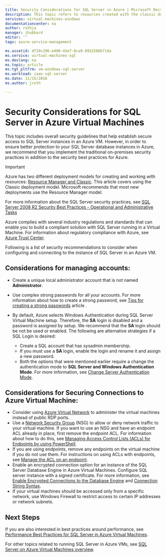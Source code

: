 ```yaml
---
title: Security Considerations for SQL Server in Azure | Microsoft Docs
description: This topic refers to resources created with the classic deployment model, and provides general guidance for securing SQL Server running in an Azure Virtual Machine.
services: virtual-machines-windows
documentationcenter: na
author: rothja
manager: jhubbard
editor: ''
tags: azure-service-management

ms.assetid: d710c296-e490-43e7-8ca9-8932586b71da
ms.service: virtual-machines-sql
ms.devlang: na
ms.topic: article
ms.tgt_pltfrm: vm-windows-sql-server
ms.workload: iaas-sql-server
ms.date: 11/15/2016
ms.author: jroth

---
```

# Security Considerations for SQL Server in Azure Virtual Machines
This topic includes overall security guidelines that help establish secure access to SQL Server instances in an Azure VM. However, in order to ensure better protection to your SQL Server database instances in Azure, we recommend that you implement the traditional on-premises security practices in addition to the security best practices for Azure.

> [!IMPORTANT] 
> Azure has two different deployment models for creating and working with resources: [Resource Manager and Classic](../../../azure-resource-manager/resource-manager-deployment-model.md). This article covers using the Classic deployment model. Microsoft recommends that most new deployments use the Resource Manager model.

For more information about the SQL Server security practices, see [SQL Server 2008 R2 Security Best Practices - Operational and Administrative Tasks](http://download.microsoft.com/download/1/2/A/12ABE102-4427-4335-B989-5DA579A4D29D/SQL_Server_2008_R2_Security_Best_Practice_Whitepaper.docx)

Azure complies with several industry regulations and standards that can enable you to build a compliant solution with SQL Server running in a Virtual Machine. For information about regulatory compliance with Azure, see [Azure Trust Center](https://azure.microsoft.com/support/trust-center/).

Following is a list of security recommendations to consider when configuring and connecting to the instance of SQL Server in an Azure VM.

## Considerations for managing accounts:
* Create a unique local administrator account that is not named **Administrator**.
* Use complex strong passwords for all your accounts. For more information about how to create a strong password, see [Tips for creating a strong passwords](http://windows.microsoft.com/en-us/windows-vista/Tips-for-creating-a-strong-password) article .
* By default, Azure selects Windows Authentication during SQL Server Virtual Machine setup. Therefore, the **SA** login is disabled and a password is assigned by setup. We recommend that the **SA** login should be not be used or enabled. The following are alternative strategies if a SQL Login is desired:
  
  * Create a SQL account that has sysadmin membership.
  * If you must use a **SA** login, enable the login and rename it and assign a new password.
  * Both the options that were mentioned earlier require a change the authentication mode to **SQL Server and Windows Authentication Mode**. For more information, see [Change Server Authentication Mode](https://msdn.microsoft.com/library/ms188670.aspx).

## Considerations for Securing Connections to Azure Virtual Machine:
* Consider using [Azure Virtual Network](../../../virtual-network/virtual-networks-overview.md) to administer the virtual machines instead of public RDP ports.
* Use a [Network Security Group](../../../virtual-network/virtual-networks-nsg.md) (NSG) to allow or deny network traffic to your virtual machine. If you want to use an NSG and have an endpoint ACL already in place, first remove the endpoint ACL. For information about how to do this, see [Managing Access Control Lists (ACLs) for Endpoints by using PowerShell](../../../virtual-network/virtual-networks-acl-powershell.md).
* If you are using endpoints, remove any endpoints on the virtual machine if you do not use them. For instructions on using ACLs with endpoints, see [Manage the ACL on an endpoint](../classic/setup-endpoints.md#manage-the-acl-on-an-endpoint).
* Enable an encrypted connection option for an instance of the SQL Server Database Engine in Azure Virtual Machines. Configure SQL server instance with a signed certificate. For more information, see [Enable Encrypted Connections to the Database Engine](https://msdn.microsoft.com/library/ms191192.aspx) and [Connection String Syntax](https://msdn.microsoft.com/library/ms254500.aspx).
* If your virtual machines should be accessed only from a specific network, use Windows Firewall to restrict access to certain IP addresses or network subnets.

## Next Steps
If you are also interested in best practices around performance, see [Performance Best Practices for SQL Server in Azure Virtual Machines](virtual-machines-windows-sql-performance.md).

For other topics related to running SQL Server in Azure VMs, see [SQL Server on Azure Virtual Machines overview](virtual-machines-windows-sql-server-iaas-overview.md).

